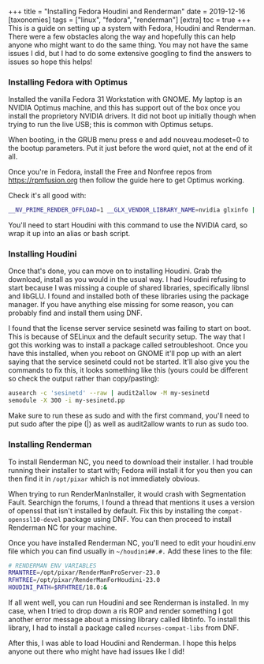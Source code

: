 +++
title = "Installing Fedora Houdini and Renderman"
date = 2019-12-16
[taxonomies]
  tags = ["linux", "fedora", "renderman"]
[extra]
  toc = true
+++
This is a guide on setting up a system with Fedora, Houdini and Renderman. There were a few obstacles along the way and hopefully this can help anyone who might want to do the same thing. You may not have the same issues I did, but I had to do some extensive googling to find the answers to issues so hope this helps!

### Installing Fedora with Optimus

Installed the vanilla Fedora 31 Workstation with GNOME. My laptop is an NVIDIA Optimus machine, and this has support out of the box once you install the proprietory NVIDIA drivers. It did not boot up initially though when trying to run the live USB; this is common with Optimus setups.

When booting, in the GRUB menu press e and add nouveau.modeset=0 to the bootup parameters. Put it just before the word quiet, not at the end of it all.

Once you're in Fedora, install the Free and Nonfree repos from <https://rpmfusion.org> then follow the guide here to get Optimus working.

Check it's all good with:

``` bash
__NV_PRIME_RENDER_OFFLOAD=1 __GLX_VENDOR_LIBRARY_NAME=nvidia glxinfo | grep vendor.
```

You'll need to start Houdini with this command to use the NVIDIA card, so wrap it up into an alias or bash script.

### Installing Houdini

Once that's done, you can move on to installing Houdini. Grab the download, install as you would in the usual way. I had Houdini refusing to start because I was missing a couple of shared libraries, specifically libnsl and libGLU. I found and installed both of these libraries using the package manager. If you have anything else missing for some reason, you can probably find and install them using DNF.

I found that the license server service sesinetd was failing to start on boot. This is because of SELinux and the default security setup. The way that I got this working was to install a package called setroubleshoot. Once you have this installed, when you reboot on GNOME it'll pop up with an alert saying that the service sesinetd could not be started. It'll also give you the commands to fix this, it looks something like this (yours could be different so check the output rather than copy/pasting):

``` bash
ausearch -c 'sesinetd' --raw | audit2allow -M my-sesinetd
semodule -X 300 -i my-sesinetd.pp
```

Make sure to run these as sudo and with the first command, you'll need to put sudo after the pipe (|) as well as audit2allow wants to run as sudo too.

### Installing Renderman

To install Renderman NC, you need to download their installer. I had trouble running their installer to start with; Fedora will install it for you then you can then find it in `/opt/pixar` which is not immediately obvious.

When trying to run RenderManInstaller, it would crash with Segmentation Fault. Searchign the forums, I found a thread that mentions it uses a version of openssl that isn't installed by default. Fix this by installing the `compat-openssl10-devel` package using DNF. You can then proceed to install Renderman NC for your machine.

Once you have installed Renderman NC, you'll need to edit your houdini.env file which you can find usually in `~/houdini##.#.` Add these lines to the file:

``` bash
# RENDERMAN ENV VARIABLES
RMANTREE=/opt/pixar/RenderManProServer-23.0
RFHTREE=/opt/pixar/RenderManForHoudini-23.0
HOUDINI_PATH=$RFHTREE/18.0:&
```
If all went well, you can run Houdini and see Renderman is installed. In my case, when I tried to drop down a ris ROP and render something I got another error message about a missing library called libtinfo. To install this library, I had to install a package called `ncurses-compat-libs` from DNF.

After this, I was able to load Houdini and Renderman. I hope this helps anyone out there who might have had issues like I did!
